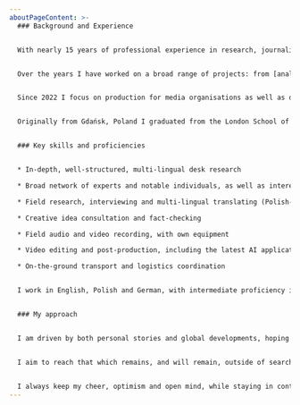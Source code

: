 ```yaml
---
aboutPageContent: >-
  ### Background and Experience


  With nearly 15 years of professional experience in research, journalism and project management, I am level-headed and responsible, while staying curious and creative.


  Over the years I have worked on a broad range of projects: from [analysing pharma industry policy](https://www.politykainsight.pl/bibliotekaraportow/2101797,1,zdrowy-przemysl-reindustrializacja-krajowej-branzy-farmaceutycznej.read) to coordinating [strategy development at a major bank](https://www.aliorbank.pl/aktualnosci/2020-02-28-nowa-strategia.html), from aiding [government-level public consultations](https://www.press.pl/tresc/27406,debata-o-acta---dluga-i-nierozstrzygajaca) to running an impactful [podcast](https://soundcloud.com/politykainsight/sets/stan-epidemii)/[newsletter](https://www.press.pl/tresc/69328,polityka-insight-po-raz-ostatni-rozeslala-newsletter-_stan-epidemii_) combo during the COVID-19 pandemic.


  Since 2022 I focus on production for media organisations as well as developing and producing my own content. 


  Originally from Gdańsk, Poland I graduated from the London School of Economics and Political Science as well as the National University of Singapore, with a concentration in social studies and public policy.


  ### Key skills and proficiencies


  * In-depth, well-structured, multi-lingual desk research

  * Broad network of experts and notable individuals, as well as interesting characters from all walks of life in Poland and Germany

  * Field research, interviewing and multi-lingual translating (Polish-German-English)

  * Creative idea consultation and fact-checking

  * Field audio and video recording, with own equipment

  * Video editing and post-production, including the latest AI applications

  * On-the-ground transport and logistics coordination


  I work in English, Polish and German, with intermediate proficiency in Russian and Ukrainian.


  ### My approach


  I am driven by both personal stories and global developments, hoping to make sense of both and share that which matters.


  I aim to reach that which remains, and will remain, outside of search engine indexing and AI training data.


  I always keep my cheer, optimism and open mind, while staying in control and thinking several steps ahead.
---
```

